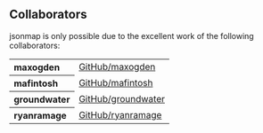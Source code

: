 ## Collaborators

jsonmap is only possible due to the excellent work of the following collaborators:

<table><tbody><tr><th align="left">maxogden</th><td><a href="https://github.com/maxogden">GitHub/maxogden</a></td></tr>
<tr><th align="left">mafintosh</th><td><a href="https://github.com/mafintosh">GitHub/mafintosh</a></td></tr>
<tr><th align="left">groundwater</th><td><a href="https://github.com/groundwater">GitHub/groundwater</a></td></tr>
<tr><th align="left">ryanramage</th><td><a href="https://github.com/ryanramage">GitHub/ryanramage</a></td></tr>
</tbody></table>
